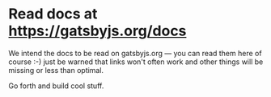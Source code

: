 # Read docs at https://gatsbyjs.org/docs

We intend the docs to be read on gatsbyjs.org — you can read them here of course :-) just be warned that links won't often work and other things will be missing or less than optimal.

Go forth and build cool stuff.
